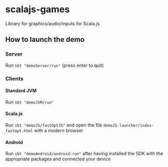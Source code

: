 # scalajs-games

Library for graphics/audio/inputs for Scala.js

## How to launch the demo

### Server

Run ```sbt "demoServer/run"``` (press enter to quit)

### Clients

#### Standard JVM

Run ```sbt "demoJVM/run"```

#### Scala.js

Run ```sbt "demoJS/fastOptJS"``` and open the file ```demoJS-launcher/index-fastopt.html``` with a modern browser

#### Android

Run ```sbt "demoAndroid/android:run"``` after having installed the SDK with the appropriate packages and connected your device
